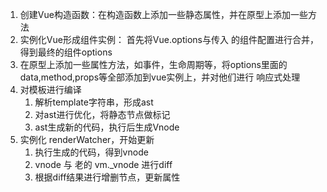 1. 创建Vue构造函数：在构造函数上添加一些静态属性，并在原型上添加一些方法
2. 实例化Vue形成组件实例： 首先将Vue.options与传入 的组件配置进行合并，得到最终的组件options
3. 在原型上添加一些属性方法，如事件，生命周期等，将options里面的data,method,props等全部添加到vue实例上，并对他们进行
响应式处理
4. 对模板进行编译
   1. 解析template字符串，形成ast
   2. 对ast进行优化，将静态节点做标记
   3. ast生成新的代码，执行后生成Vnode
5. 实例化 renderWatcher，开始更新
   1. 执行生成的代码，得到vnode
   2. vnode 与 老的 vm._vnode 进行diff
   3. 根据diff结果进行增删节点，更新属性
